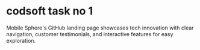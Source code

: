 # codsoft task no 1
Mobile Sphere's GitHub landing page showcases tech innovation with clear navigation, customer testimonials, and interactive features for easy exploration.
